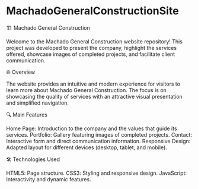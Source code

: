 # MachadoGeneralConstructionSite
🏗️ Machado General Construction

Welcome to the Machado General Construction website repository! This project was developed to present the company, highlight the services offered, showcase images of completed projects, and facilitate client communication.


🌐 Overview

The website provides an intuitive and modern experience for visitors to learn more about Machado General Construction. The focus is on showcasing the quality of services with an attractive visual presentation and simplified navigation.


🔍 Main Features

Home Page: Introduction to the company and the values that guide its services.
Portfolio: Gallery featuring images of completed projects.
Contact: Interactive form and direct communication information.
Responsive Design: Adapted layout for different devices (desktop, tablet, and mobile).


🛠️ Technologies Used

HTML5: Page structure.
CSS3: Styling and responsive design.
JavaScript: Interactivity and dynamic features.